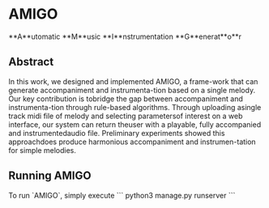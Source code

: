 <h1>AMIGO</h1>
**A**utomatic **M**usic **I**nstrumentation **G**enerat**o**r

<h2>Abstract</h2>
In  this  work,  we  designed  and  implemented AMIGO, a  frame-work that can generate accompaniment and instrumenta-tion based on a single melody.  Our key contribution is tobridge the gap between accompaniment and instrumenta-tion through rule-based algorithms.  Through uploading asingle track midi file of melody and selecting parametersof interest on a web interface,  our system can return theuser with a playable, fully accompanied and instrumentedaudio file.  Preliminary experiments showed this approachdoes produce harmonious accompaniment and instrumen-tation for simple melodies.

<h2>Running AMIGO</h2>
To run `AMIGO`, simply execute
```
python3 manage.py runserver
```
